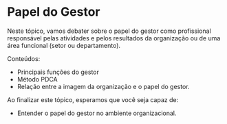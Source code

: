 # Papel do Gestor

Neste tópico, vamos debater sobre o papel do gestor como profissional responsável pelas atividades e pelos resultados da organização ou de uma área funcional (setor ou departamento).

Conteúdos:

- Principais funções do gestor
- Método PDCA
- Relação entre a imagem da organização e o papel do gestor.

Ao finalizar este tópico, esperamos que você seja capaz de:

- Entender o papel do gestor no ambiente organizacional.